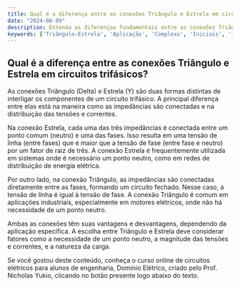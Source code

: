 ```yaml
---
title: Qual é a diferença entre as conexões Triângulo e Estrela em circuitos trifásicos?
date: "2024-08-09"
description: Entenda as diferenças fundamentais entre as conexões Triângulo e Estrela em circuitos trifásicos e suas aplicações práticas.
keywords: ['Triângulo-Estrela', 'Aplicação', 'Complexo', 'Iniciais', 'Instantânea', 'Resolvido', 'Trifásico']
---
```


## Qual é a diferença entre as conexões Triângulo e Estrela em circuitos trifásicos?

As conexões Triângulo (Delta) e Estrela (Y) são duas formas distintas de interligar os componentes de um circuito trifásico. A principal diferença entre elas está na maneira como as impedâncias são conectadas e na distribuição das tensões e correntes.

Na conexão Estrela, cada uma das três impedâncias é conectada entre um ponto comum (neutro) e uma das fases. Isso resulta em uma tensão de linha (entre fases) que é maior que a tensão de fase (entre fase e neutro) por um fator de raiz de três. A conexão Estrela é frequentemente utilizada em sistemas onde é necessário um ponto neutro, como em redes de distribuição de energia elétrica.

Por outro lado, na conexão Triângulo, as impedâncias são conectadas diretamente entre as fases, formando um circuito fechado. Nesse caso, a tensão de linha é igual à tensão de fase. A conexão Triângulo é comum em aplicações industriais, especialmente em motores elétricos, onde não há necessidade de um ponto neutro.

Ambas as conexões têm suas vantagens e desvantagens, dependendo da aplicação específica. A escolha entre Triângulo e Estrela deve considerar fatores como a necessidade de um ponto neutro, a magnitude das tensões e correntes, e a natureza da carga.

Se você gostou deste conteúdo, conheça o curso online de circuitos elétricos para alunos de engenharia, Domínio Elétrico, criado pelo Prof. Nicholas Yukio, clicando no botão presente logo abaixo do texto.